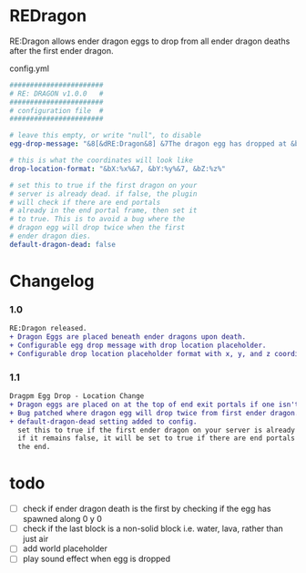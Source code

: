 # REDragon
RE:Dragon allows ender dragon eggs to drop from all ender dragon deaths after the first ender dragon.

config.yml
```yml
#######################
# RE: DRAGON v1.0.0   #
#######################
# configuration file  #
#######################

# leave this empty, or write "null", to disable
egg-drop-message: "&8[&dRE:Dragon&8] &7The dragon egg has dropped at &b%drop-location%&7!"

# this is what the coordinates will look like
drop-location-format: "&bX:%x%&7, &bY:%y%&7, &bZ:%z%"

# set this to true if the first dragon on your
# server is already dead. if false, the plugin
# will check if there are end portals
# already in the end portal frame, then set it
# to true. This is to avoid a bug where the
# dragon egg will drop twice when the first
# ender dragon dies.
default-dragon-dead: false
```

# Changelog
### 1.0
```diff
RE:Dragon released.
+ Dragon Eggs are placed beneath ender dragons upon death.
+ Configurable egg drop message with drop location placeholder.
+ Configurable drop location placeholder format with x, y, and z coordinates.
```
### 1.1
```diff
Dragpm Egg Drop - Location Change
+ Dragon eggs are placed on at the top of end exit portals if one isn't already present.
+ Bug patched where dragon egg will drop twice from first ender dragon.
+ default-dragon-dead setting added to config.
  set this to true if the first ender dragon on your server is already dead.
  if it remains false, it will be set to true if there are end portals in
  the end.
```

# todo
- [ ] check if ender dragon death is the first by checking if the egg has spawned along 0 y 0
- [ ] check if the last block is a non-solid block i.e. water, lava, rather than just air
- [ ] add world placeholder
- [ ] play sound effect when egg is dropped
